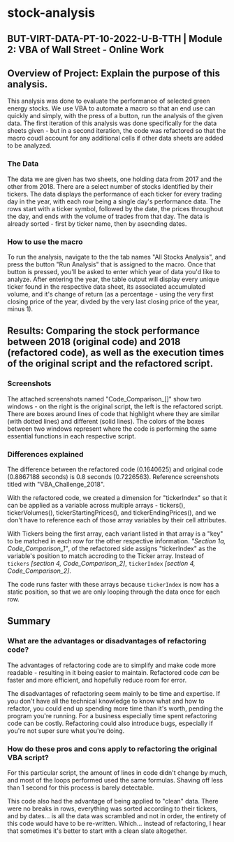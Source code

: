 # stock-analysis
## BUT-VIRT-DATA-PT-10-2022-U-B-TTH | Module 2: VBA of Wall Street - Online Work

## Overview of Project: Explain the purpose of this analysis.
This analysis was done to evaluate the performance of selected green energy stocks. We use VBA to automate a macro so that an end use can quickly and simply, with the press of a button, run the analysis of the given data. The first iteration of this analysis was done specifically for the data sheets given - but in a second iteration, the code was refactored so that the macro coudl account for any additional cells if other data sheets are added to be analyzed. 

### The Data
The data we are given has two sheets, one holding data from 2017 and the other from 2018. There are a select number of stocks identified by their tickers. The data displays the performance of each ticker for every trading day in the year, with each row being a single day's performance data. The rows start with a ticker symbol, followed by the date, the prices throughout the day, and ends with the volume of trades from that day. The data is already sorted - first by ticker name, then by asecnding dates. 

### How to use the macro
To run the analysis, navigate to the the tab names "All Stocks Analysis", and press the button "Run Analysis" that is assigned to the macro. Once that button is pressed, you'll be asked to enter which year of data you'd like to analyze. After entering the year, the table output will display every unique ticker found in the respective data sheet, its associated accumulated volume, and it's change of return (as a percentage - using the very first closing price of the year, divded by the very last closing price of the year, minus 1). 

## Results: Comparing the stock performance between 2018 (original code) and 2018 (refactored code), as well as the execution times of the original script and the refactored script.

### Screenshots
The attached screenshots named "Code_Comparison_[]" show two windows - on the right is the original script, the left is the refactored script. There are boxes around lines of code that highlight where they are similar (with dotted lines) and different (solid lines). The colors of the boxes between two windows represent where the code is performing the same essential functions in each respective script. 

### Differences explained
The difference between the refactored code (0.1640625) and original code (0.8867188 seconds) is 0.8 seconds (0.7226563). Reference screenshots titled with "VBA_Challenge_2018". 

With the refactored code, we created a dimension for "tickerIndex" so that it can be applied as a variable across multiple arrays - tickers(), tickerVolumes(), tickerStartingPrices(), and tickerEndingPrices(), and we don't have to reference each of those array variables by their cell attributes. 

With Tickers being the first array, each variant listed in that array is a "key" to be matched in each row for the other respective information. *"Section 1a, Code_Comparison_1"*, of the refactored side assigns "tickerIndex" as the variable's position to match accroding to the Ticker array. Instead of `tickers` *[section 4, Code_Comparison_2]*,  `tickerIndex` *[section 4, Code_Comparison_2]*.

The code runs faster with these arrays because `tickerIndex` is now has a static position, so that we are only looping through the data once for each row. 


## Summary

### What are the advantages or disadvantages of refactoring code?
The advantages of refactoring code are to simplify and make code more readable - resulting in it being easier to maintain. Refactored code *can* be faster and more efficient, and hopefully reduce room for error. 

The disadvantages of refactoring seem mainly to be time and expertise. If you don't have all the technical knowledge to know what and how to refactor, you could end up spending more time than it's worth, pending the program you're running. For a business especially time spent refactoring code can be costly. Refactoring could also introduce bugs, especially if you're not super sure what you're doing. 

### How do these pros and cons apply to refactoring the original VBA script?

For this particular script, the amount of lines in code didn't change by much, and most of the loops performed used the same formulas. Shaving off less than 1 second for this process is barely detectable. 

This code also had the advantage of being applied to "clean" data. There were no breaks in rows, everything was sorted according to their tickers, and by dates... is all the data was scrambled and not in order, the entirety of this code would have to be re-written. Which... instead of refactoring, I hear that sometimes it's better to start with a clean slate altogether. 